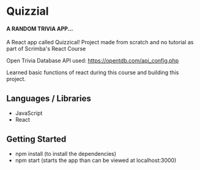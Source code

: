 # Quizzial 
#### A RANDOM TRIVIA APP...

A React app called Quizzical! Project made from scratch and no tutorial as part of Scrimba's React Course

Open Trivia Database API used: https://opentdb.com/api_config.php

Learned basic functions of react during this course and building this project.

## Languages / Libraries
  - JavaScript
  - React

## Getting Started
  - npm install (to install the dependencies)
  - npm start (starts the app than can be viewed at localhost:3000)
 
